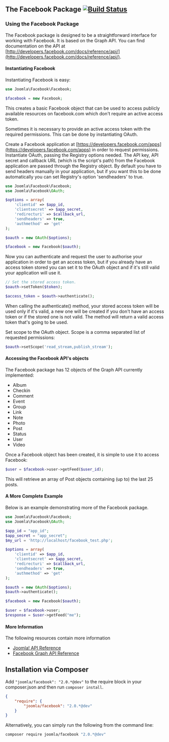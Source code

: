 ## The Facebook Package [![Build Status](https://travis-ci.org/joomla-framework/facebook-api.png?branch=master)](https://travis-ci.org/joomla-framework/facebook-api)

### Using the Facebook Package

The Facebook package is designed to be a straightforward interface for working with Facebook. It is based on the Graph API. You can find documentation on the API at [http://developers.facebook.com/docs/reference/api/](http://developers.facebook.com/docs/reference/api/).

#### Instantiating Facebook

Instantiating Facebook is easy:

```php
use Joomla\Facebook\Facebook;

$facebook = new Facebook;
```

This creates a basic Facebook object that can be used to access publicly available resources on facebook.com which don't require an active access token.

Sometimes it is necessary to provide an active access token with the required permissions. This can be done by instantiating OAuth.

Create a Facebook application at [https://developers.facebook.com/apps](https://developers.facebook.com/apps) in order to request permissions. Instantiate OAuth, passing the Registry options needed. The API key, API secret and callback URL (which is the script's path) from the Facebook application are passed through the Registry object. By default you have to send headers manually in your application, but if you want this to be done automatically you can set Registry's option 'sendheaders' to true.

```php
use Joomla\Facebook\Facebook;
use Joomla\Facebook\OAuth;

$options = array(
    'clientid' => $app_id,
    'clientsecret' => $app_secret,
    'redirecturi' => $callback_url,
    'sendheaders' => true,
    'authmethod' => 'get'
);

$oauth = new OAuth($options);

$facebook = new Facebook($oauth);
```
Now you can authenticate and request the user to authorise your application in order to get an access token, but if you already have an access token stored you can set it to the OAuth object and if it's still valid your application will use it.

```php
// Set the stored access token.
$oauth->setToken($token);

$access_token = $oauth->authenticate();
```

When calling the authenticate() method, your stored access token will be used only if it's valid, a new one will be created if you don't have an access token or if the stored one is not valid. The method will return a valid access token that's going to be used.

Set scope to the OAuth object. Scope is a comma separated list of requested permissions:

```php
$oauth->setScope('read_stream,publish_stream');
```

#### Accessing the Facebook API's objects

The Facebook package has 12 objects of the Graph API currently implemented:
* Album
* Checkin
* Comment
* Event
* Group
* Link
* Note
* Photo
* Post
* Status
* User
* Video

Once a Facebook object has been created, it is simple to use it to access Facebook:

```php
$user = $facebook->user->getFeed($user_id);
```

This will retrieve an array of Post objects containing (up to) the last 25 posts.

#### A More Complete Example

Below is an example demonstrating more of the Facebook package.

```php
use Joomla\Facebook\Facebook;
use Joomla\Facebook\OAuth;

$app_id = "app_id";
$app_secret = "app_secret";
$my_url = 'http://localhost/facebook_test.php';

$options = array(
    'clientid' => $app_id,
    'clientsecret' => $app_secret,
    'redirecturi' => $callback_url,
    'sendheaders' => true,
    'authmethod' => 'get'
);

$oauth = new OAuth($options);
$oauth->authenticate();

$facebook = new Facebook($oauth);

$user = $facebook->user;
$response = $user->getFeed("me");
```

#### More Information

The following resources contain more information
* [Joomla! API Reference](http://api.joomla.org)
* [Facebook Graph API Reference](http://developers.facebook.com/docs/reference/api/)


## Installation via Composer

Add `"joomla/facebook": "2.0.*@dev"` to the require block in your composer.json and then run `composer install`.

```json
{
	"require": {
		"joomla/facebook": "2.0.*@dev"
	}
}
```

Alternatively, you can simply run the following from the command line:

```sh
composer require joomla/facebook "2.0.*@dev"
```
